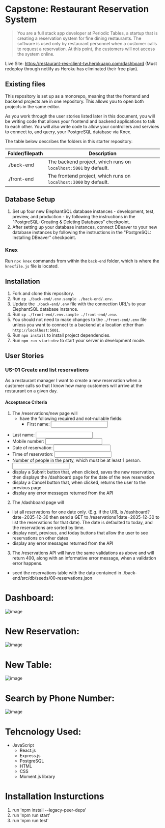 # Capstone: Restaurant Reservation System

>You are a full stack app developer at Periodic Tables, a startup that is creating a reservation system for fine dining restaurants. The software is used only by restaurant personnel when a customer calls to request a reservation. At this point, the customers will not access the system online.

Live Site: https://restaurant-res-client-tw.herokuapp.com/dashboard (Must redeploy through netlify as Heroku has eliminated their free plan).

## Existing files

This repository is set up as a monorepo, meaning that the frontend and backend projects are in one repository. This allows you to open both projects in the same editor.

As you work through the user stories listed later in this document, you will be writing code that allows your frontend and backend applications to talk to each other. You will also write code to allow your controllers and services to connect to, and query, your PostgreSQL database via Knex.

The table below describes the folders in this starter repository:


| Folder/filepath | Description |
| ------------ | ------------ |
| ./back-end | The backend project, which runs on `localhost:5001` by default. |
| ./front-end | The frontend project, which runs on `localhost:3000` by default. |

## Database Setup

1. Set up four new ElephantSQL database instances - development, test, preview, and production - by following the instructions in the "PostgreSQL: Creating & Deleting Databases" checkpoint.
2. After setting up your database instances, connect DBeaver to your new database instances by following the instructions in the "PostgreSQL: Installing DBeaver" checkpoint.

### Knex

Run `npx knex` commands from within the `back-end` folder, which is where the `knexfile.js` file is located.

## Installation 

1. Fork and clone this repository.
2. Run `cp ./back-end/.env.sample ./back-end/.env`.
3. Update the `./back-end/.env` file with the connection URL's to your ElephantSQL database instance.
4. Run `cp ./front-end/.env.sample ./front-end/.env`.
5. You should not need to make changes to the `./front-end/.env` file unless you want to connect to a backend at a location other than `http://localhost:5001`.
6. Run `npm install` to install project dependencies.
7. Run `npm run start:dev` to start your server in development mode.

## User Stories

### US-01 Create and list reservations

As a restaurant manager
I want to create a new reservation when a customer calls
so that I know how many customers will arrive at the restaurant on a given day.

#### Acceptance Criteria

1. The /reservations/new page will
   - have the following required and not-nullable fields:
     - First name: <input name="first_name" />
  - Last name: <input name="last_name" />
  - Mobile number: <input name="mobile_number" />
  - Date of reservation: <input name="reservation_date" />
  - Time of reservation: <input name="reservation_time" />
  - Number of people in the party, which must be at least 1 person. <input name="people" />
 - display a Submit button that, when clicked, saves the new reservation, then displays the /dashboard page for the date of the new reservation
 - display a Cancel button that, when clicked, returns the user to the previous page
 - display any error messages returned from the API
2. The /dashboard page will
 - list all reservations for one date only. (E.g. if the URL is /dashboard?date=2035-12-30 then send a GET to /reservations?date=2035-12-30 to list the reservations for that date). The date is defaulted to today, and the reservations are sorted by time.
 - display next, previous, and today buttons that allow the user to see reservations on other dates
 - display any error messages returned from the API
3. The /reservations API will have the same validations as above and will return 400, along with an informative error message, when a validation error happens.
 - seed the reservations table with the data contained in ./back-end/src/db/seeds/00-reservations.json

 
  

# Dashboard:
![image](https://user-images.githubusercontent.com/70001770/145658810-6acb8cf3-97f9-4a8f-aeb0-b5067f7ef08c.png)

# New Reservation:
![image](https://user-images.githubusercontent.com/70001770/145658814-f065ee93-239f-4090-9539-d17a0533fab0.png)

# New Table:
![image](https://user-images.githubusercontent.com/70001770/145658825-931a71f1-1097-4952-98b6-9c79e72ea371.png)

# Search by Phone Number:
![image](https://user-images.githubusercontent.com/70001770/145658842-216cbcb9-5238-4866-968e-90ce2c942ab7.png)

# Tehcnology Used:

* JavaScript
  * React.js
  * Express.js
  * PostgreSQL
  * HTML
  * CSS
  * Moment.js library

# Installation Insturctions

1. run 'npm install --legacy-peer-deps'
2. run 'npm run start'
3. run 'npm run test'
